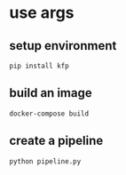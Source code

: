 # use args

## setup environment

```shell
pip install kfp
```

## build an image

```shell
docker-compose build
```

## create a pipeline

```shell
python pipeline.py
```
